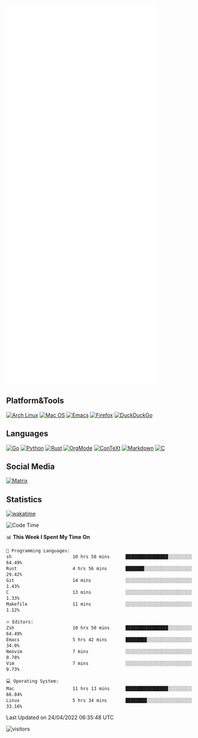![Metrics](https://github.com/SteamedFish/SteamedFish/blob/master/github-metrics.svg)

## Platform&Tools

[![Arch Linux](https://img.shields.io/badge/ArchLinux-1793D1?logo=arch-linux&logoColor=fff&style=flat-square)](https://archlinux.org/)
[![Mac OS](https://img.shields.io/badge/MacOS-000000?style=flat-square&logo=macos&logoColor=F0F0F0)](https://www.apple.com/macos/)
[![Emacs](https://img.shields.io/badge/Emacs-%237F5AB6.svg?&style=flat-square&logo=gnu-emacs&logoColor=white)](https://www.gnu.org/software/emacs/)
[![Firefox](https://img.shields.io/badge/Firefox-FF7139?style=flat-square&logo=Firefox-Browser&logoColor=white)](https://firefox.com/)
[![DuckDuckGo](https://img.shields.io/badge/DuckDuckGo-DE5833?style=flat-square&logo=DuckDuckGo&logoColor=white)](https://duckduckgo.com/)

## Languages

[![Go](https://img.shields.io/badge/Golang-%2300ADD8.svg?style=flat-square&logo=go&logoColor=white)](https://golang.org/)
[![Python](https://img.shields.io/badge/Python-3670A0?style=flat-square&logo=python&logoColor=ffdd54)](https://www.python.org/)
[![Rust](https://img.shields.io/badge/Rust-%23000000.svg?style=flat-square&logo=rust&logoColor=white)](https://www.rust-lang.org/)
[![OrgMode](https://img.shields.io/badge/OrgMode-%23000000.svg?style=flat-square&logo=org&logoColor=white)](https://orgmode.org/)
[![ConTeXt](https://img.shields.io/badge/ConTeXt-%23008080.svg?style=flat-square&logo=latex&logoColor=white)](https://contextgarden.net/)
[![Markdown](https://img.shields.io/badge/MarkDown-%23000000.svg?style=flat-square&logo=markdown&logoColor=white)](https://daringfireball.net/projects/markdown/)
[![C](https://img.shields.io/badge/C-%2300599C.svg?style=flat-square&logo=c&logoColor=white)](https://www.iso.org/standard/74528.html)

## Social Media

[![Matrix](https://img.shields.io/badge/SteamedFish-2CA5E0?style=social&logo=matrix&logoColor=black)](https://matrix.to/#/@i:steamedfish.org)

## Statistics
[![wakatime](https://wakatime.com/badge/user/168280d6-fcf2-4b4f-ad3a-dc4612f35b38.svg)](https://wakatime.com/@168280d6-fcf2-4b4f-ad3a-dc4612f35b38)

<!--START_SECTION:waka-->
![Code Time](http://img.shields.io/badge/Code%20Time-1%2C769%20hrs%2015%20mins-blue)

📊 **This Week I Spent My Time On** 

```text
💬 Programming Languages: 
sh                       10 hrs 50 mins      ████████████████░░░░░░░░░   64.49% 
Rust                     4 hrs 56 mins       ███████░░░░░░░░░░░░░░░░░░   29.42% 
Git                      14 mins             ░░░░░░░░░░░░░░░░░░░░░░░░░   1.43% 
C                        13 mins             ░░░░░░░░░░░░░░░░░░░░░░░░░   1.33% 
Makefile                 11 mins             ░░░░░░░░░░░░░░░░░░░░░░░░░   1.12%

🔥 Editors: 
Zsh                      10 hrs 50 mins      ████████████████░░░░░░░░░   64.49% 
Emacs                    5 hrs 42 mins       ████████░░░░░░░░░░░░░░░░░   34.0% 
Neovim                   7 mins              ░░░░░░░░░░░░░░░░░░░░░░░░░   0.78% 
Vim                      7 mins              ░░░░░░░░░░░░░░░░░░░░░░░░░   0.73%

💻 Operating System: 
Mac                      11 hrs 13 mins      ████████████████░░░░░░░░░   66.84% 
Linux                    5 hrs 34 mins       ████████░░░░░░░░░░░░░░░░░   33.16%

```


 Last Updated on 24/04/2022 06:35:48 UTC
<!--END_SECTION:waka-->

![visitors](https://visitor-badge.laobi.icu/badge?page_id=SteamedFish.SteamedFish)
